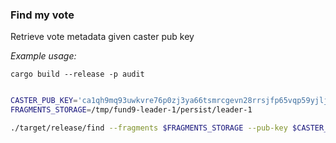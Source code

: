 ### Find my vote

Retrieve vote metadata given caster pub key      

*Example usage:*

```
cargo build --release -p audit
```  


```bash

CASTER_PUB_KEY='ca1qh9mq93uwkvre76p0zj3ya66tsmrcgevn28rrsjfp65vqp59yjljywkerav'
FRAGMENTS_STORAGE=/tmp/fund9-leader-1/persist/leader-1

./target/release/find --fragments $FRAGMENTS_STORAGE --pub-key $CASTER_PUB_KEY

```

